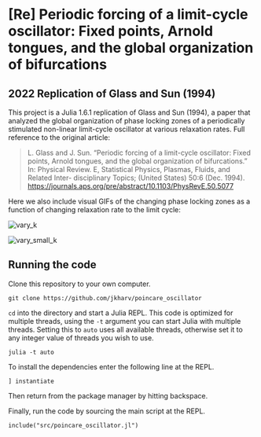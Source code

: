# [Re] Periodic forcing of a limit-cycle oscillator: Fixed points, Arnold tongues, and the global organization of bifurcations

## 2022 Replication of Glass and Sun (1994)

This project is a Julia 1.6.1 replication of Glass and Sun (1994), a paper that analyzed the global organization of phase locking zones of a periodically stimulated non-linear limit-cycle oscillator at various relaxation rates. Full reference to the original article:

> L. Glass and J. Sun. “Periodic forcing of a limit-cycle oscillator: Fixed
points, Arnold tongues, and the global organization of bifurcations.” In:
Physical Review. E, Statistical Physics, Plasmas, Fluids, and Related Inter-
disciplinary Topics; (United States) 50:6 (Dec. 1994).
https://journals.aps.org/pre/abstract/10.1103/PhysRevE.50.5077

Here we also include visual GIFs of the changing phase locking zones as a function of changing relaxation rate to the limit cycle:

![vary_k](https://github.com/kiristern/poincare_oscillator/blob/main/plots/vary_k.gif?raw=true)

![vary_small_k](https://github.com/kiristern/poincare_oscillator/blob/main/plots/vary_small_k.gif?raw=true)

## Running the code

Clone this repository to your own computer.

```
git clone https://github.com/jkharv/poincare_oscillator
```

`cd` into the directory and start a Julia REPL. This code is optimized for
multiple threads, using the `-t` argument you can start Julia with multiple
threads. Setting this to `auto` uses all available threads, otherwise set it to
any integer value of threads you wish to use.

```
julia -t auto
```

To install the dependencies enter the following line at the REPL.

```
] instantiate
```

Then return from the package manager by hitting backspace.

Finally, run the code by sourcing the main script at the REPL.

```
include("src/poincare_oscillator.jl")
```
